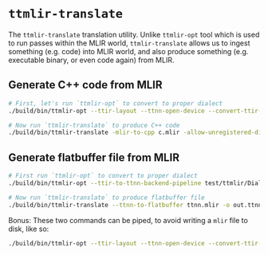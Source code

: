 # `ttmlir-translate`

The `ttmlir-translate` translation utility. Unlike `ttmlir-opt` tool which is used to run passes within the MLIR world, `ttmlir-translate` allows us to ingest something (e.g. code) into MLIR world, and also produce something (e.g. executable binary, or even code again) from MLIR.
## Generate C++ code from MLIR

```bash
# First, let's run `ttmlir-opt` to convert to proper dialect
./build/bin/ttmlir-opt --ttir-layout --ttnn-open-device --convert-ttir-to-ttnn --convert-ttnn-to-emitc test/ttmlir/Dialect/TTNN/simple_multiply.mlir -o c.mlir

# Now run `ttmlir-translate` to produce C++ code
./build/bin/ttmlir-translate -mlir-to-cpp c.mlir -allow-unregistered-dialect
```

## Generate flatbuffer file from MLIR
```bash
# First run `ttmlir-opt` to convert to proper dialect
./build/bin/ttmlir-opt --ttir-to-ttnn-backend-pipeline test/ttmlir/Dialect/TTNN/simple_multiply.mlir -o ttnn.mlir

# Now run `ttmlir-translate` to produce flatbuffer file
./build/bin/ttmlir-translate --ttnn-to-flatbuffer ttnn.mlir -o out.ttnn
```

Bonus: These two commands can be piped, to avoid writing a `mlir` file to disk, like so:
```bash
./build/bin/ttmlir-opt --ttir-layout --ttnn-open-device --convert-ttir-to-ttnn --convert-ttnn-to-emitc test/ttmlir/Dialect/TTNN/simple_multiply.mlir | ./build/bin/ttmlir-translate -mlir-to-cpp -allow-unregistered-dialect
```

